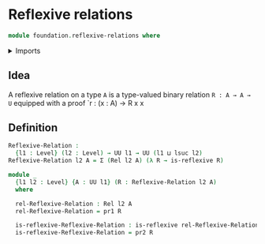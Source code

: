 # Reflexive relations

```agda
module foundation.reflexive-relations where
```

<details><summary>Imports</summary>

```agda
open import foundation.binary-relations

open import foundation.dependent-pair-types
open import foundation-core.universe-levels
```

</details>

## Idea

A reflexive relation on a type `A` is a type-valued binary relation
`R : A → A → U` equipped with a proof `r : (x : A) → R x x

## Definition

```agda
Reflexive-Relation :
  {l1 : Level} (l2 : Level) → UU l1 → UU (l1 ⊔ lsuc l2)
Reflexive-Relation l2 A = Σ (Rel l2 A) (λ R → is-reflexive R)

module _
  {l1 l2 : Level} {A : UU l1} (R : Reflexive-Relation l2 A)
  where

  rel-Reflexive-Relation : Rel l2 A
  rel-Reflexive-Relation = pr1 R

  is-reflexive-Reflexive-Relation : is-reflexive rel-Reflexive-Relation
  is-reflexive-Reflexive-Relation = pr2 R
```
